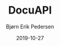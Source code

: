 ---
title: "DocuAPI"
github: https://github.com/bep/docuapi
demo: https://docuapi.netlify.com/
author: Bjørn Erik Pedersen
ssg:
  - Hugo
date: 2019-10-27
github_branch: master
---